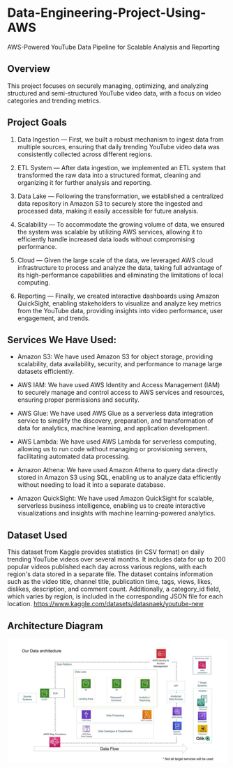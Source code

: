# Data-Engineering-Project-Using-AWS
AWS-Powered YouTube Data Pipeline for Scalable Analysis and Reporting

## Overview
This project focuses on securely managing, optimizing, and analyzing structured and semi-structured YouTube video data, with a focus on video categories and trending metrics.

## Project Goals
1. Data Ingestion — First, we built a robust mechanism to ingest data from multiple sources, ensuring that daily trending YouTube video data was consistently collected across different regions.

2. ETL System — After data ingestion, we implemented an ETL system that transformed the raw data into a structured format, cleaning and organizing it for further analysis and reporting.

3. Data Lake — Following the transformation, we established a centralized data repository in Amazon S3 to securely store the ingested and processed data, making it easily accessible for future analysis.

4. Scalability — To accommodate the growing volume of data, we ensured the system was scalable by utilizing AWS services, allowing it to efficiently handle increased data loads without compromising performance.

5. Cloud — Given the large scale of the data, we leveraged AWS cloud infrastructure to process and analyze the data, taking full advantage of its high-performance capabilities and eliminating the limitations of local computing.

6. Reporting — Finally, we created interactive dashboards using Amazon QuickSight, enabling stakeholders to visualize and analyze key metrics from the YouTube data, providing insights into video performance, user engagement, and trends.

## Services We Have Used:
- Amazon S3: We have used Amazon S3 for object storage, providing scalability, data availability, security, and performance to manage large datasets efficiently.

- AWS IAM: We have used AWS Identity and Access Management (IAM) to securely manage and control access to AWS services and resources, ensuring proper permissions and security.

- AWS Glue: We have used AWS Glue as a serverless data integration service to simplify the discovery, preparation, and transformation of data for analytics, machine learning, and application development.

- AWS Lambda: We have used AWS Lambda for serverless computing, allowing us to run code without managing or provisioning servers, facilitating automated data processing.

- Amazon Athena: We have used Amazon Athena to query data directly stored in Amazon S3 using SQL, enabling us to analyze data efficiently without needing to load it into a separate database.

- Amazon QuickSight: We have used Amazon QuickSight for scalable, serverless business intelligence, enabling us to create interactive visualizations and insights with machine learning-powered analytics.


## Dataset Used
This dataset from Kaggle provides statistics (in CSV format) on daily trending YouTube videos over several months. It includes data for up to 200 popular videos published each day across various regions, with each region's data stored in a separate file. The dataset contains information such as the video title, channel title, publication time, tags, views, likes, dislikes, description, and comment count. Additionally, a category_id field, which varies by region, is included in the corresponding JSON file for each location.
https://www.kaggle.com/datasets/datasnaek/youtube-new

## Architecture Diagram
<img src="architecture.jpeg">
